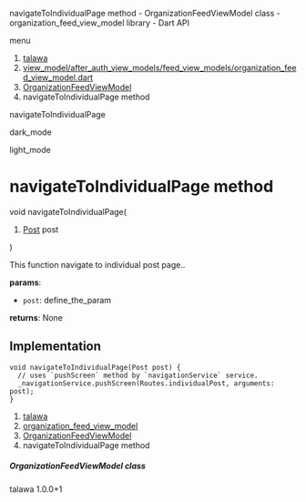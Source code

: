 




navigateToIndividualPage method - OrganizationFeedViewModel class - organization\_feed\_view\_model library - Dart API







menu

1. [talawa](../../index.html)
2. [view\_model/after\_auth\_view\_models/feed\_view\_models/organization\_feed\_view\_model.dart](../../view_model_after_auth_view_models_feed_view_models_organization_feed_view_model/view_model_after_auth_view_models_feed_view_models_organization_feed_view_model-library.html)
3. [OrganizationFeedViewModel](../../view_model_after_auth_view_models_feed_view_models_organization_feed_view_model/OrganizationFeedViewModel-class.html)
4. navigateToIndividualPage method

navigateToIndividualPage


dark\_mode

light\_mode




# navigateToIndividualPage method


void
navigateToIndividualPage(

1. [Post](../../models_post_post_model/Post-class.html) post

)

This function navigate to individual post page..

**params**:

* `post`: define\_the\_param

**returns**:
None


## Implementation

```
void navigateToIndividualPage(Post post) {
  // uses `pushScreen` method by `navigationService` service.
  _navigationService.pushScreen(Routes.individualPost, arguments: post);
}
```

 


1. [talawa](../../index.html)
2. [organization\_feed\_view\_model](../../view_model_after_auth_view_models_feed_view_models_organization_feed_view_model/view_model_after_auth_view_models_feed_view_models_organization_feed_view_model-library.html)
3. [OrganizationFeedViewModel](../../view_model_after_auth_view_models_feed_view_models_organization_feed_view_model/OrganizationFeedViewModel-class.html)
4. navigateToIndividualPage method

##### OrganizationFeedViewModel class





talawa
1.0.0+1






